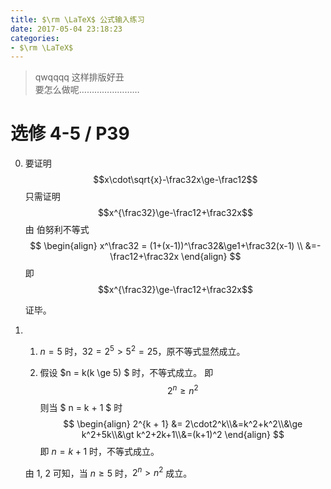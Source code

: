 ```yaml
---
title: $\rm \LaTeX$ 公式输入练习
date: 2017-05-04 23:18:23
categories: 
- $\rm \LaTeX$
---
```


> qwqqqq 这样排版好丑\
> 要怎么做呢……………………

# 选修 4-5 / P39

0.    要证明 \
      $$x\cdot\sqrt{x}-\frac32x\ge-\frac12$$
      只需证明 \
      $$x^{\frac32}\ge-\frac12+\frac32x$$
      由 伯努利不等式\
      $$
      \begin{align}
      x^\frac32 = (1+(x-1))^\frac32&\ge1+\frac32(x-1) \\
      &=-\frac12+\frac32x
      \end{align}
      $$
      即  \
      $$x^{\frac32}\ge-\frac12+\frac32x$$

      证毕。

1. ​

     1. $n=5$ 时，$32 = 2^5 \gt 5 ^ 2 = 25$，原不等式显然成立。

     2. 假设 $n = k(k \ge 5) $ 时，不等式成立。
          即 \
          $$2 ^ n \ge n ^ 2$$
          则当 $ n = k + 1 $ 时\
          $$
          \begin{align}
          2^{k + 1} &= 2\cdot2^k\\&=k^2+k^2\\&\ge k^2+5k\\&\gt k^2+2k+1\\&=(k+1)^2
          \end{align}
          $$
          即 $n=k+1$ 时，不等式成立。

     由 1, 2 可知，当 $n \ge 5$ 时，$2^n\gt n^2$ 成立。
